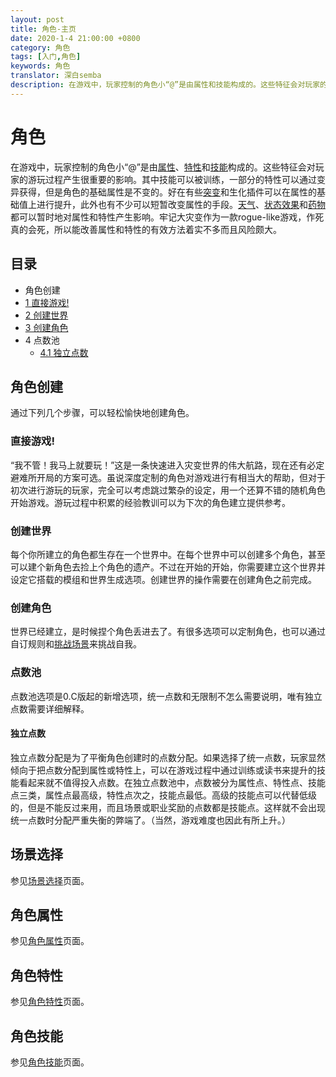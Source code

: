 ```yaml
---
layout: post
title: 角色-主页
date: 2020-1-4 21:00:00 +0800
category: 角色
tags: [入门,角色]
keywords: 角色
translator: 深白semba
description: 在游戏中，玩家控制的角色小“@”是由属性和技能构成的。这些特征会对玩家的游玩过程产生很重要的影响。其中技能可以被训练，一部分的特性可以通过变异获得，但是角色的基础属性是不变的。好在有些和生化插件可以在属性的基础值上进行提升，此外也有不少可以短暂改变属性的手段。太难起、状态效果都可以暂时地对属性和特性产生影响。牢记大灾变作为一款rogue-like游戏，作死真的会死，所以能改善属性和特性的有效方法着实不多而且风险颇大。
---
```

# 角色

在游戏中，玩家控制的角色小“@”是由[属性](https://cddabase.site/wiki/posts/%E8%A7%92%E8%89%B2%E5%88%9B%E5%BB%BA/@-Attribute/index.html)、[特性](https://cddabase.site/wiki/posts/%E8%A7%92%E8%89%B2%E7%89%B9%E6%80%A7/Character-Traits/index.html)和[技能](https://cddabase.site/wiki/posts/%E8%A7%92%E8%89%B2%E7%89%B9%E6%80%A7/Character-Skills/index.html)构成的。这些特征会对玩家的游玩过程产生很重要的影响。其中技能可以被训练，一部分的特性可以通过变异获得，但是角色的基础属性是不变的。好在有些[突变](https://cddabase.site/wiki/posts/%E8%A7%92%E8%89%B2%E7%89%B9%E6%80%A7/%E7%AA%81%E5%8F%98/index.html)和生化插件可以在属性的基础值上进行提升，此外也有不少可以短暂改变属性的手段。[天气](http://cddawiki.chezzo.com/cdda_wiki/index.php?title=Weather)、[状态效果](http://cddawiki.chezzo.com/cdda_wiki/index.php?title=Effecs&action=edit&redlink=1)和[药物](http://cddawiki.chezzo.com/cdda_wiki/index.php?title=Medication)都可以暂时地对属性和特性产生影响。牢记大灾变作为一款rogue-like游戏，作死真的会死，所以能改善属性和特性的有效方法着实不多而且风险颇大。

## 目录



-  角色创建
  - [1 直接游戏!](http://cddawiki.chezzo.com/cdda_wiki/index.php?title=Character#Play_now.21)
  - [2 创建世界](http://cddawiki.chezzo.com/cdda_wiki/index.php?title=Character#Create_World)
  - [3 创建角色](http://cddawiki.chezzo.com/cdda_wiki/index.php?title=Character#Create_Character)
  - 4 点数池
    - [4.1 独立点数](http://cddawiki.chezzo.com/cdda_wiki/index.php?title=Character#Multiple_Pools)

## 角色创建

通过下列几个步骤，可以轻松愉快地创建角色。

### 直接游戏!

“我不管！我马上就要玩！”这是一条快速进入灾变世界的伟大航路，现在还有必定避难所开局的方案可选。虽说深度定制的角色对游戏进行有相当大的帮助，但对于初次进行游玩的玩家，完全可以考虑跳过繁杂的设定，用一个还算不错的随机角色开始游戏。游玩过程中积累的经验教训可以为下次的角色建立提供参考。



### 创建世界

每个你所建立的角色都生存在一个世界中。在每个世界中可以创建多个角色，甚至可以建个新角色去捡上个角色的遗产。不过在开始的开始，你需要建立这个世界并设定它搭载的模组和世界生成选项。创建世界的操作需要在创建角色之前完成。



### 创建角色

世界已经建立，是时候捏个角色丢进去了。有很多选项可以定制角色，也可以通过自订规则和[挑战场景](https://cddabase.site/wiki/posts/%E8%A7%92%E8%89%B2%E5%88%9B%E5%BB%BA/Character-Scenarios/index.html)来挑战自我。



### 点数池

点数池选项是0.C版起的新增选项，统一点数和无限制不怎么需要说明，唯有独立点数需要详细解释。

#### 独立点数

独立点数分配是为了平衡角色创建时的点数分配。如果选择了统一点数，玩家显然倾向于把点数分配到属性或特性上，可以在游戏过程中通过训练或读书来提升的技能看起来就不值得投入点数。在独立点数池中，点数被分为属性点、特性点、技能点三类，属性点最高级，特性点次之，技能点最低。高级的技能点可以代替低级的，但是不能反过来用，而且场景或职业奖励的点数都是技能点。这样就不会出现统一点数时分配严重失衡的弊端了。（当然，游戏难度也因此有所上升。）

## 场景选择
参见[场景选择](https://cddabase.site/wiki/posts/%E8%A7%92%E8%89%B2%E5%88%9B%E5%BB%BA/Character-Scenarios/index.html)页面。

## 角色属性

参见[角色属性](https://cddabase.site/wiki/posts/%E8%A7%92%E8%89%B2%E5%88%9B%E5%BB%BA/@-Attribute/index.html)页面。

## 角色特性

参见[角色特性](https://cddabase.site/wiki/posts/%E8%A7%92%E8%89%B2%E7%89%B9%E6%80%A7/Character-Traits/index.html)页面。

## 角色技能

参见[角色技能](https://cddabase.site/wiki/posts/%E8%A7%92%E8%89%B2%E5%88%9B%E5%BB%BA/Character-Skills/index.html)页面。